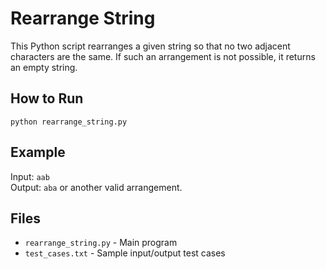 # Rearrange String

This Python script rearranges a given string so that no two adjacent characters are the same. If such an arrangement is not possible, it returns an empty string.

## How to Run

```
python rearrange_string.py
```

## Example

Input: `aab`  
Output: `aba` or another valid arrangement.

## Files

- `rearrange_string.py` - Main program
- `test_cases.txt` - Sample input/output test cases
